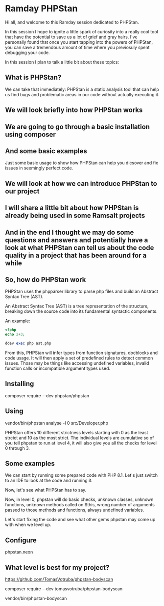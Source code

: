# Ramday PHPStan

Hi all, and welcome to this Ramday session dedicated to PHPStan.

In this session I hope to ignite a little spark of curiosity into a really cool tool that have the potential to save us a lot of grief and gray hairs.
I've personally found that once you start tapping into the powers of PHPStan, you can save a tremendous amount of time where you previosuly spent debugging your code.

In this session I plan to talk a little bit about these topics:

## What is PHPStan?

We can take that immediately: PHPStan is a static analysis tool that can help us find bugs and problematic areas in our code without actually executing it.


## We will look briefly into how PHPStan works

## We are going to go through a basic installation using composer

## And some basic examples

Just some basic usage to show how PHPStan can help you dicsover and fix issues in seemingly perfect code.

## We will look at how we can introduce PHPStan to our project

## I will share a little bit about how PHPStan is already being used in some Ramsalt projects

## And in the end I thought we may do some questions and answers and potentially have a look at what PHPStan can tell us about the code quality in a project that has been around for a while


## So, how do PHPStan work

PHPStan uses the phpparser library to parse php files and build an Abstract Syntax Tree (AST).

An Abstract Syntax Tree (AST) is a tree representation of the structure, breaking down the source code into its fundamental syntactic components.

An example:
```php
<?php 
echo 2+3;
```

```php
ddev exec php ast.php
```

From this, PHPStan will infer types from function signatures, docblocks and code usage.
It will then apply a set of predefined rules to detect common issues.
Those may be things like accessing undefined variables, invalid function calls or incompatible argument types used.

## Installing

composer require --dev phpstan/phpstan

## Using

vendor/bin/phpstan analyse -l 0 src/Developer.php

PHPStan offers 10 different strictness levels starting with 0 as the least strcict and 10 as the most strict.
The individual levels are cumulative so of you tell phpstan to run at level 4, it will also give you all the checks for level 0 through 3.

## Some examples

We can start by running some prepared code with PHP 8.1.
Let's just switch to an IDE to look at the code and running it.

Now, let's see what PHPStan has to say.

Now, in level 0, phpstan will do basic checks, unknown classes, unknown functions, unknown methods called on $this, wrong number of arguments passed to those methods and functions, always undefined variables.

Let's start fixing the code and see what other gems phpstan may come up with when we level up.

## Configure

phpstan.neon


## What level is best for my project?

https://github.com/TomasVotruba/phpstan-bodyscan


composer require --dev tomasvotruba/phpstan-bodyscan

vendor/bin/phpstan-bodyscan